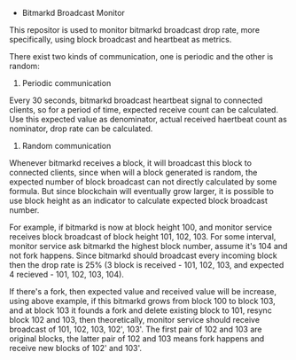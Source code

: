 * Bitmarkd Broadcast Monitor

This repositor is used to monitor bitmarkd broadcast drop rate, more specifically, using block broadcast and heartbeat as metrics.

There exist two kinds of communication, one is periodic and the other is random:

1. Periodic communication

Every 30 seconds, bitmarkd broadcast heartbeat signal to connected clients, so for a period of time, expected receive count can be calculated. Use this expected value as denominator, actual received haertbeat count as nominator, drop rate can be calculated.

1. Random communication

Whenever bitmarkd receives a block, it will broadcast this block to connected clients, since when will a block generated is random, the expected number of block broadcast can not directly calculated by some formula. But since blockchain will eventually grow larger, it is possible to use block height as an indicator to calculate expected block broadcast number.

For example, if bitmarkd is now at block height 100, and monitor service receives block broadcast of block height 101, 102, 103. For some interval, monitor service ask bitmarkd the highest block number, assume it's 104 and not fork happens. Since bitmarkd should broadcast every incoming block then the drop rate is 25% (3 block is received - 101, 102, 103, and expected 4 recieved - 101, 102, 103, 104).

If there's a fork, then expected value and received value will be increase, using above example, if this bitmarkd grows from block 100 to block 103, and at block 103 it founds a fork and delete existing block to 101, resync block 102 and 103, then theoretically, monitor service should receive broadcast of 101, 102, 103, 102', 103'. The first pair of 102 and 103 are original blocks, the latter pair of 102 and 103 means fork happens and receive new blocks of 102' and 103'.
